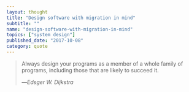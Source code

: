 ```yaml
---
layout: thought
title: "Design software with migration in mind"
subtitle: ""
name: "design-software-with-migration-in-mind"
topics: ["system design"]
published_date: "2017-10-08"
category: quote
---
```


> Always design your programs as a member of a whole family of programs,
> including those that are likely to succeed it.
>
> &mdash;<cite>Edsger W. Dijkstra</cite>
>


